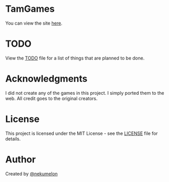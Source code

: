 # TamGames

You can view the site [here](https://tamgames.net).

# TODO

View the [TODO](TODO.md) file for a list of things that are planned to be done.

# Acknowledgments

I did not create any of the games in this project. I simply ported them to the web. All credit goes to the original creators.

# License

This project is licensed under the MIT License - see the [LICENSE](LICENSE) file for details.

# Author

Created by [@nekumelon](github.com/nekumelon)
